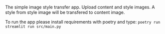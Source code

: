 The simple image style transfer app. 
Upload content and style images. A style from style image will be transfered to content image.

To run the app please install requirements with poetry and type: 
`poetry run streamlit run src/main.py`

